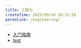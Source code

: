 ```yaml
---
title: 工程化
createTime: 2025/09/10 20:31:50
permalink: /engineering/
---
```


- [入门指南](./modularity.md)
- [test](./test.md)
